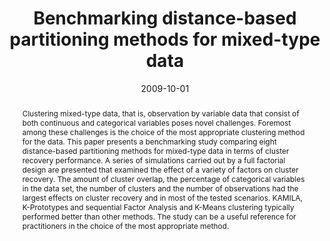 ---
title: "Benchmarking distance-based partitioning methods for mixed-type data"
collection: publications
category: manuscripts
permalink: /publication/costa2022_benchmarking
abstract: 'Clustering mixed-type data, that is, observation by variable data that consist of both continuous and categorical variables poses novel challenges. Foremost among these challenges is the choice of the most appropriate clustering method for the data. This paper presents a benchmarking study comparing eight distance-based partitioning methods for mixed-type data in terms of cluster recovery performance. A series of simulations carried out by a full factorial design are presented that examined the effect of a variety of factors on cluster recovery. The amount of cluster overlap, the percentage of categorical variables in the data set, the number of clusters and the number of observations had the largest effects on cluster recovery and in most of the tested scenarios. KAMILA, K-Prototypes and sequential Factor Analysis and K-Means clustering typically performed better than other methods. The study can be a useful reference for practitioners in the choice of the most appropriate method.'  # Abstract
date: 2009-10-01
venue: ' Advances in Data Analysis and Classification'
#slidesurl: 'http://academicpages.github.io/files/slides1.pdf'
paperurl: 'https://link.springer.com/article/10.1007/s11634-022-00521-7'  # Link to PDF
citation: '@article{costa2023benchmarking,
  title={Benchmarking distance-based partitioning methods for mixed-type data},
  author={Costa, Efthymios and Papatsouma, Ioanna and Markos, Angelos},
  journal={Advances in Data Analysis and Classification},
  volume={17},
  number={3},
  pages={701--724},
  year={2023},
  publisher={Springer}
}'  # BibTeX Citation
authors: "<u>Efthymios Costa</u>, Ioanna Papatsouma, and Angelos Markos"  # You can add this if not yet defined
---